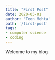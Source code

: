 ```yaml
---
title: "First Post"
date: 2020-05-01
author: 'Teon Mehta'
path: '/first-post'
tags:
- computer science
- coding
---
```


Welcome to my blog